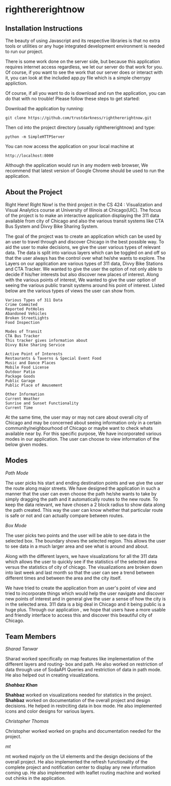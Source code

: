 righthererightnow
=================


Installation Instructions
-------------------------

The beauty of using Javascript and its respective libraries is that no extra tools or utilities or any huge integrated development environment is needed to run our project.

There is some work done on the server side, but because this application requires internet access regardless, we let our server do that work for you. Of course, if you want to see the work that our server does or interact with it, you can look at the included app.py file which is a simple cherrypy appliction.

Of course, if all you want to do is download and run the application, you can do that with no trouble! Please follow these steps to get started:


Download the application by running:

    git clone https://github.com/trustdarkness/righthererightnow.git

Then cd into the project directory (usually righthererightnow) and type:

    python -m SimpleHTTPServer
    
You can now access the application on your local machine at

    http://localhost:8000
    
Although the application would run in any modern web browser, We recommend that latest version of Google Chrome should be used to run the application. 

About the Project
-----------------

Right Here! Right Now! is the third project in the CS 424 : Visualization and Visual Analytics course at University of Illinois at Chicago(UIC). The focus of the project is to make an interactive application displaying the 311 data available from city of Chicago and also the various transit systems like CTA Bus System and Divvy Bike Sharing System.

The goal of the project was to create an application which can be used by an user to travel through and discover Chicago in the best possible way. To aid the user to make decisions, we give the user various types of relevant data. The data is split into various layers which can be toggled on and off so that the user always has the control over what he/she wants to explore. The Layers on our application are various types of 311 data, Divvy Bike Stations and CTA Tracker. We wanted to give the user the option of not only able to decide if his/her interests but also discover new places of interest. Along with the various points of interest, We wanted to give the user option of seeing the various public transit systems around his point of interest.
Listed below are the various types of views the user can show from.

    Various Types of 311 Data
    Crime Commited
    Reported PotHoles
    Abandoned Vehicles
    Broken StreetLights
    Food Inspection

    Modes of Transit
    CTA Bus Tracker
    This tracker gives information about
    Divvy Bike Sharing Service

    Active Point of Interests
    Restaurants & Taverns & Special Event Food
    Music and Dance Places
    Mobile Food License
    Outdoor Patio
    Package Goods
    Public Garage
    Public Place of Amusement

    Other Information
    Current Weather
    Sunrise and Sunset Functionality
    Current Time

At the same time, the user may or may not care about overall city of Chicago and may be concerned about seeing information only in a certain community/neighbourhood of Chicago or maybe want to check whats available near by. For this specific purpose, We have incorporated various modes in our application. The user can choose to view information of the below given modes.

Modes
-----
    
*Path Mode*

The user picks his start and ending destination points and we give the user the route along major streets. We have designed the application in such a manner that the user can even choose the path he/she wants to take by simply dragging the path and it automatically routes to the new route. To keep the data relevant, we have chosen a 2 block radius to show data along the path created. This way the user can know whether that particular route is safe or not and can actually compare between routes.
    
*Box Mode*

The user picks two points and the user will be able to see data in the selected box. The boundary shows the selected region. This allows the user to see data in a much larger area and see what is around and about.


Along with the different layers, we have visualizations for all the 311 data which allows the user to quickly see if the statistics of the selected area versus the statistics of city of chicago. The visualizations are broken down into last week and last month so that the user can see a trend between different times and between the area and the city itself.

We have tried to create the application from an user's point of view and tried to incorporate things which would help the user navigate and discover new points of interest and in general give the user a sense of how the city is in the selected area. 311 data is a big deal in Chicago and it being public is a huge plus. Through our application , we hope that users have a more usable and friendly interface to access this and discover this beautiful city of Chicago. 

Team Members
------------

*Sharad Tanwar*

Sharad worked specifically on map features like implementation of the different layers and routing- box and path. He also worked on restriction of data through use of SodaAPI Queries and restriction of data in path mode. He also helped out in creating visualizations.

*__Shahbaz Khan__*

__Shahbaz__ worked on visualizations needed for statistics in the project. __Shahbaz__ worked on documentation of the overall project and design decisions. He helped in restrciting data in box mode. He also implemented icons and color designs for various layers. 

*Christopher Thomas*

Christopher worked worked on graphs and documentation needed for the project.

*mt*

mt worked majorly on the UI elements and the design decisions of the overall project. He also implemented the refresh functionality of the complete project and notification center to display any new information coming up. He also implemented with leaflet routing machine and worked out chinks in the application. 
